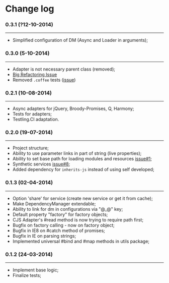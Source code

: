 Change log
==========

### 0.3.1 (?12-10-2014)
______________________

+ Simplified configuration of DM (Async and Loader in arguments);

### 0.3.0 (5-10-2014)
______________________

+ Adapter is not necessary parent class (removed);
+ [Big Refactoring Issue](https://github.com/gobwas/dm.js/issues/10)
+ Removed `.coffee` tests ([issue](https://github.com/gobwas/dm.js/issues/5))

### 0.2.1 (10-08-2014)
______________________

+ Async adapters for jQuery, Broody-Promises, Q, Harmony;
+ Tests for adapters;
+ Testling.CI adaptation.

### 0.2.0 (19-07-2014)
______________________

+ Project structure;
+ Ability to use parameter links in part of string (live properties);
+ Ability to set base path for loading modules and resources [issue#1](https://github.com/gobwas/dm.js/issues/1);
+ Synthetic services [issue#8](https://github.com/gobwas/dm.js/issues/8);
+ Added dependency for `inherits-js` instead of using self developed;

### 0.1.3 (02-04-2014)
______________________

+ Option 'share' for service (create new service or get it from cache);
+ Make DependencyManager extendable;
+ Ability to link for dm in configurations via "@_@" key;
+ Default property "factory" for factory objects;
+ CJS Adapter's #read method is now trying to require path first;
+ Bugfix on factory calling - now on factory object;
+ Bugfix in IE8 on #catch method of promises;
+ Bugfix in IE on parsing strings;
+ Implemented universal #bind and #map methods in utils package;


### 0.1.2 (24-03-2014)
______________________

+ Implement base logic;
+ Finalize tests;
